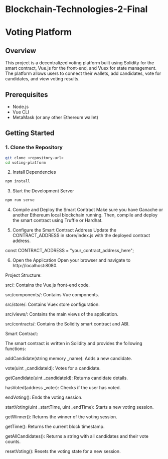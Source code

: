 # Blockchain-Technologies-2-Final
# Voting Platform

## Overview
This project is a decentralized voting platform built using Solidity for the smart contract, Vue.js for the front-end, and Vuex for state management. The platform allows users to connect their wallets, add candidates, vote for candidates, and view voting results.

## Prerequisites
- Node.js
- Vue CLI
- MetaMask (or any other Ethereum wallet)

## Getting Started

### 1. Clone the Repository
```sh
git clone <repository-url>
cd voting-platform
```

2. Install Dependencies
```sh
npm install
```

3. Start the Development Server
```sh
npm run serve
```

4. Compile and Deploy the Smart Contract
Make sure you have Ganache or another Ethereum local blockchain running. Then, compile and deploy the smart contract using Truffle or Hardhat.

5. Configure the Smart Contract Address
Update the CONTRACT_ADDRESS in store/index.js with the deployed contract address.

const CONTRACT_ADDRESS = "your_contract_address_here";

6. Open the Application
Open your browser and navigate to http://localhost:8080.




Project Structure:

src/: Contains the Vue.js front-end code.

src/components/: Contains Vue components.

src/store/: Contains Vuex store configuration.

src/views/: Contains the main views of the application.

src/contracts/: Contains the Solidity smart contract and ABI.





Smart Contract:

The smart contract is written in Solidity and provides the following functions:

addCandidate(string memory _name): Adds a new candidate.

vote(uint _candidateId): Votes for a candidate.

getCandidate(uint _candidateId): Returns candidate details.

hasVoted(address _voter): Checks if the user has voted.

endVoting(): Ends the voting session.

startVoting(uint _startTime, uint _endTime): Starts a new voting session.

getWinner(): Returns the winner of the voting session.

getTime(): Returns the current block timestamp.

getAllCandidates(): Returns a string with all candidates and their vote counts.

resetVoting(): Resets the voting state for a new session.
